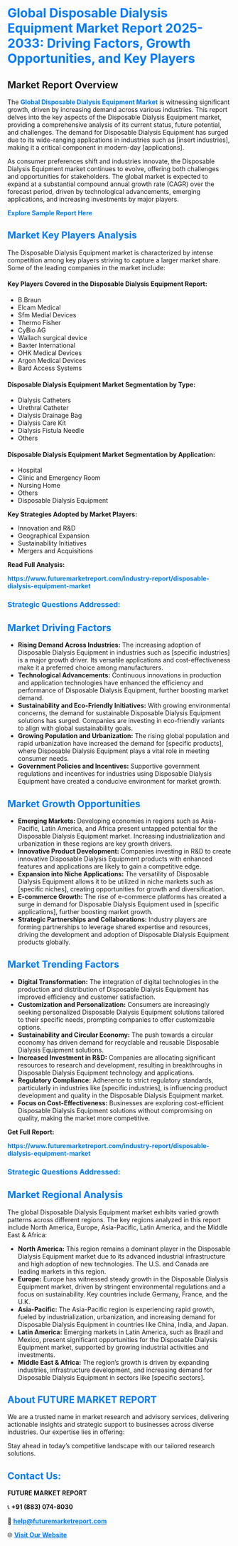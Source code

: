 <h1 style="color: #007BFF;">Global Disposable Dialysis Equipment Market Report 2025-2033: Driving Factors, Growth Opportunities, and Key Players</h1>

<section id="overview">
<h2>Market Report Overview</h2>
<p>The <a href="https://www.futuremarketreport.com/industry-report/disposable-dialysis-equipment-market" style="color: #007BFF; text-decoration: none;"><strong>Global Disposable Dialysis Equipment Market</strong></a> is witnessing significant growth, driven by increasing demand across various industries. This report delves into the key aspects of the Disposable Dialysis Equipment market, providing a comprehensive analysis of its current status, future potential, and challenges. The demand for Disposable Dialysis Equipment has surged due to its wide-ranging applications in industries such as [insert industries], making it a critical component in modern-day [applications].</p>
<p>As consumer preferences shift and industries innovate, the Disposable Dialysis Equipment market continues to evolve, offering both challenges and opportunities for stakeholders. The global market is expected to expand at a substantial compound annual growth rate (CAGR) over the forecast period, driven by technological advancements, emerging applications, and increasing investments by major players.</p>
</section>

<section id="overview">
<p><a href="https://www.futuremarketreport.com/request-sample/reportId=125029" style="color: #007BFF; text-decoration: none;"><strong>Explore Sample Report Here</strong></a></p>
</section>

<section id="key-players">
<h2 style="color: #007BFF;">Market Key Players Analysis</h2>
<p>The Disposable Dialysis Equipment market is characterized by intense competition among key players striving to capture a larger market share. Some of the leading companies in the market include:</p>
<h4>Key Players Covered in the Disposable Dialysis Equipment Report:</h4>
<ul><li>B.Braun</li><li>Elcam Medical</li><li>Sfm Medial Devices</li><li>Thermo Fisher</li><li>CyBio AG</li><li>Wallach surgical device</li><li>Baxter International</li><li>OHK Medical Devices</li><li>Argon Medical Devices</li><li>Bard Access Systems</li></ul>
<h4>Disposable Dialysis Equipment Market Segmentation by Type:</h4>
<ul><li>Dialysis Catheters</li><li>Urethral Catheter</li><li>Dialysis Drainage Bag</li><li>Dialysis Care Kit</li><li>Dialysis Fistula Needle</li><li>Others</li></ul>

<h4>Disposable Dialysis Equipment Market Segmentation by Application:</h4>
<ul><li>Hospital</li><li>Clinic and Emergency Room</li><li>Nursing Home</li><li>Others</li><li>Disposable Dialysis Equipment</li></ul>
<p><strong>Key Strategies Adopted by Market Players:</strong></p>
<ul>
<li>Innovation and R&D</li>
<li>Geographical Expansion</li>
<li>Sustainability Initiatives</li>
<li>Mergers and Acquisitions</li>
</ul>
</section>

<section>
<p><strong>Read Full Analysis: </strong></p><a href="https://www.futuremarketreport.com/industry-report/disposable-dialysis-equipment-market" style="color: #007BFF; text-decoration: none;"><strong>https://www.futuremarketreport.com/industry-report/disposable-dialysis-equipment-market</strong></a>
<h3 style="color: #007BFF;">Strategic Questions Addressed:</h3>
</section>

<section id="driving-factors">
<h2 style="color: #007BFF;">Market Driving Factors</h2>
<ul>
<li><strong>Rising Demand Across Industries:</strong> The increasing adoption of Disposable Dialysis Equipment in industries such as [specific industries] is a major growth driver. Its versatile applications and cost-effectiveness make it a preferred choice among manufacturers.</li>
<li><strong>Technological Advancements:</strong> Continuous innovations in production and application technologies have enhanced the efficiency and performance of Disposable Dialysis Equipment, further boosting market demand.</li>
<li><strong>Sustainability and Eco-Friendly Initiatives:</strong> With growing environmental concerns, the demand for sustainable Disposable Dialysis Equipment solutions has surged. Companies are investing in eco-friendly variants to align with global sustainability goals.</li>
<li><strong>Growing Population and Urbanization:</strong> The rising global population and rapid urbanization have increased the demand for [specific products], where Disposable Dialysis Equipment plays a vital role in meeting consumer needs.</li>
<li><strong>Government Policies and Incentives:</strong> Supportive government regulations and incentives for industries using Disposable Dialysis Equipment have created a conducive environment for market growth.</li>
</ul>
</section>

<section id="growth-opportunities">
<h2 style="color: #007BFF;">Market Growth Opportunities</h2>
<ul>
<li><strong>Emerging Markets:</strong> Developing economies in regions such as Asia-Pacific, Latin America, and Africa present untapped potential for the Disposable Dialysis Equipment market. Increasing industrialization and urbanization in these regions are key growth drivers.</li>
<li><strong>Innovative Product Development:</strong> Companies investing in R&D to create innovative Disposable Dialysis Equipment products with enhanced features and applications are likely to gain a competitive edge.</li>
<li><strong>Expansion into Niche Applications:</strong> The versatility of Disposable Dialysis Equipment allows it to be utilized in niche markets such as [specific niches], creating opportunities for growth and diversification.</li>
<li><strong>E-commerce Growth:</strong> The rise of e-commerce platforms has created a surge in demand for Disposable Dialysis Equipment used in [specific applications], further boosting market growth.</li>
<li><strong>Strategic Partnerships and Collaborations:</strong> Industry players are forming partnerships to leverage shared expertise and resources, driving the development and adoption of Disposable Dialysis Equipment products globally.</li>
</ul>
</section>

<section id="trending-factors">
<h2 style="color: #007BFF;">Market Trending Factors</h2>
<ul>
<li><strong>Digital Transformation:</strong> The integration of digital technologies in the production and distribution of Disposable Dialysis Equipment has improved efficiency and customer satisfaction.</li>
<li><strong>Customization and Personalization:</strong> Consumers are increasingly seeking personalized Disposable Dialysis Equipment solutions tailored to their specific needs, prompting companies to offer customizable options.</li>
<li><strong>Sustainability and Circular Economy:</strong> The push towards a circular economy has driven demand for recyclable and reusable Disposable Dialysis Equipment solutions.</li>
<li><strong>Increased Investment in R&D:</strong> Companies are allocating significant resources to research and development, resulting in breakthroughs in Disposable Dialysis Equipment technology and applications.</li>
<li><strong>Regulatory Compliance:</strong> Adherence to strict regulatory standards, particularly in industries like [specific industries], is influencing product development and quality in the Disposable Dialysis Equipment market.</li>
<li><strong>Focus on Cost-Effectiveness:</strong> Businesses are exploring cost-efficient Disposable Dialysis Equipment solutions without compromising on quality, making the market more competitive.</li>
</ul>
</section>

<section>
<p><strong>Get Full Report: </strong></p><a href="https://www.futuremarketreport.com/industry-report/disposable-dialysis-equipment-market" style="color: #007BFF; text-decoration: none;"><strong>https://www.futuremarketreport.com/industry-report/disposable-dialysis-equipment-market</strong></a>
<h3 style="color: #007BFF;">Strategic Questions Addressed:</h3>
</section>


<section id="regional-analysis">
<h2 style="color: #007BFF;">Market Regional Analysis</h2>
<p>The global Disposable Dialysis Equipment market exhibits varied growth patterns across different regions. The key regions analyzed in this report include North America, Europe, Asia-Pacific, Latin America, and the Middle East & Africa:</p>
<ul>
<li><strong>North America:</strong> This region remains a dominant player in the Disposable Dialysis Equipment market due to its advanced industrial infrastructure and high adoption of new technologies. The U.S. and Canada are leading markets in this region.</li>
<li><strong>Europe:</strong> Europe has witnessed steady growth in the Disposable Dialysis Equipment market, driven by stringent environmental regulations and a focus on sustainability. Key countries include Germany, France, and the U.K.</li>
<li><strong>Asia-Pacific:</strong> The Asia-Pacific region is experiencing rapid growth, fueled by industrialization, urbanization, and increasing demand for Disposable Dialysis Equipment in countries like China, India, and Japan.</li>
<li><strong>Latin America:</strong> Emerging markets in Latin America, such as Brazil and Mexico, present significant opportunities for the Disposable Dialysis Equipment market, supported by growing industrial activities and investments.</li>
<li><strong>Middle East & Africa:</strong> The region’s growth is driven by expanding industries, infrastructure development, and increasing demand for Disposable Dialysis Equipment in sectors like [specific sectors].</li>
</ul>
</section>

<footer>
<h2 style="color: #007BFF;">About FUTURE MARKET REPORT</h2>
<p>We are a trusted name in market research and advisory services, delivering actionable insights and strategic support to businesses across diverse industries. Our expertise lies in offering:</p>

<p>Stay ahead in today’s competitive landscape with our tailored research solutions.</p>

<h2 style="color: #007BFF;">Contact Us:</h2>
<p><strong>FUTURE MARKET REPORT</strong></p>
<p>📞 <strong>+91 (883) 074-8030</strong></p>
<p>📧 <strong><a href="mailto:help@futuremarketreport.com" style="color: #007BFF;">help@futuremarketreport.com</a></strong></p>
<p>🌐 <strong><a href="https://www.futuremarketreport.com/" style="color: #007BFF;">Visit Our Website</a></strong></p>
</footer>
